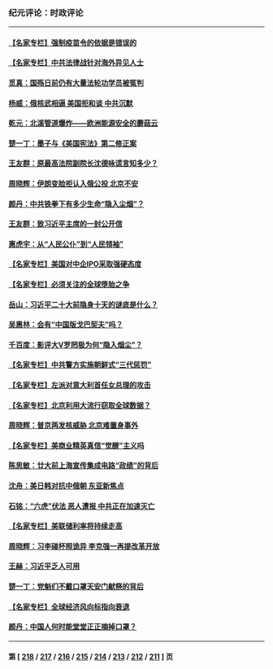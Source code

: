 ### 纪元评论：时政评论
---
#### [【名家专栏】强制疫苗令的依据是错误的](../../pages/nsc1025/n13839480.md) 
#### [【名家专栏】中共法律战针对海外异见人士](../../pages/nsc1025/n13839479.md) 
#### [觅真：国殇日前仍有大量法轮功学员被冤判](../../pages/nsc1025/n13839947.md) 
#### [杨威：俄核武相逼 美国拒和谈 中共沉默](../../pages/nsc1025/n13839684.md) 
#### [乾元：北溪管道爆炸——欧洲能源安全的蘑菇云](../../pages/nsc1025/n13839610.md) 
#### [楚一丁：墨子与《美国宪法》第二修正案](../../pages/nsc1025/n13839699.md) 
#### [王友群：原最高法院副院长沈德咏谎言知多少？](../../pages/nsc1025/n13839618.md) 
#### [周晓辉：伊朗变脸拒认入俄公投 北京不安](../../pages/nsc1025/n13839581.md) 
#### [颜丹：中共铁拳下有多少生命“隐入尘烟”？](../../pages/nsc1025/n13838857.md) 
#### [王友群：致习近平主席的一封公开信](../../pages/nsc1025/n13838197.md) 
#### [惠虎宇：从“人民公仆”到“人民领袖”](../../pages/nsc1025/n13838962.md) 
#### [【名家专栏】美国对中企IPO采取强硬态度](../../pages/nsc1025/n13838731.md) 
#### [【名家专栏】必须关注的全球堕胎之争](../../pages/nsc1025/n13838742.md) 
#### [岳山：习近平二十大前隐身十天的谜底是什么？](../../pages/nsc1025/n13838677.md) 
#### [吴惠林：会有“中国版戈巴契夫”吗？](../../pages/nsc1025/n13838594.md) 
#### [千百度：影评大V罗罔极为何“隐入烟尘”？](../../pages/nsc1025/n13838301.md) 
#### [【名家专栏】中共警方实施朝鲜式“三代惩罚”](../../pages/nsc1025/n13838045.md) 
#### [【名家专栏】左派对意大利首任女总理的攻击](../../pages/nsc1025/n13838041.md) 
#### [【名家专栏】北京利用大流行窃取全球数据？](../../pages/nsc1025/n13838040.md) 
#### [周晓辉：普京两发核威胁 北京难置身事外](../../pages/nsc1025/n13838193.md) 
#### [【名家专栏】美商业精英真信“觉醒”主义吗](../../pages/nsc1025/n13836995.md) 
#### [陈思敏：廿大前上海宣传集成电路“政绩”的背后](../../pages/nsc1025/n13837731.md) 
#### [沈舟：美日韩对抗中俄朝 东亚新焦点](../../pages/nsc1025/n13837607.md) 
#### [石铭：“六虎”伏法 恶人遭报 中共正在加速灭亡](../../pages/nsc1025/n13837648.md) 
#### [【名家专栏】美联储利率将持续走高](../../pages/nsc1025/n13836990.md) 
#### [周晓辉：习李碰杯照诡异 李克强一再提改革开放](../../pages/nsc1025/n13837371.md) 
#### [王赫：习近平乏人可用](../../pages/nsc1025/n13837065.md) 
#### [楚一丁：党魁们不戴口罩天安门献祭的背后](../../pages/nsc1025/n13837002.md) 
#### [【名家专栏】全球经济风向标指向衰退](../../pages/nsc1025/n13836790.md) 
#### [颜丹：中国人何时能堂堂正正摘掉口罩？](../../pages/nsc1025/n13836900.md) 

---
#### 第 [ [218](./218.md) / [217](./217.md) / [216](./216.md) / [215](./215.md) / [214](./214.md) / [213](./213.md) / [212](./212.md) / [211](./211.md) ] 页
